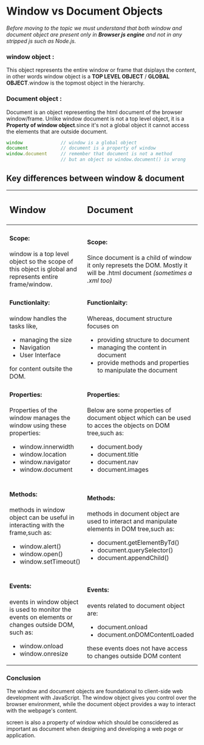 # Window vs Document Objects

_Before moving to the topic we must understand that both window and document object are present only in **Browser js engine** and not in any stripped js such as Node.js._
### window object :
This object represents the entire window or frame that dsiplays the content, in other words window object is a **TOP LEVEL OBJECT** / **GLOBAL OBJECT**.window is the topmost object in the hierarchy.

### Document object :
Document is an object representing the html document of the browser window/frame. Unlike window document is not a top level object, it is a **Property of window object**.since it's not a global object it cannot access the elements that are outside document.

```js
window              // window is a global object
document            // document is a property of window
window.document     // remember that document is not a method  
                    // but an object so window.document() is wrong
```

## Key differences between window & document


| <h2>Window | <h2>Document|
|:------|:--------|
|<h4>**Scope:**</h4>window is a top level object so the scope of <br>this object is global and represents entire frame/window.| <h4>**Scope:**</h4> Since document is a child of window it only represets the DOM. Mostly it will be .html document _(sometimes a .xml too)_ |
|<h4>**Functionlaity:**</h4> window handles the tasks like,<br><ul><li>managing the size</li><li>Navigation</li><li>User Interface</li></ul>for content outsite the DOM.|<h4>**Functionlaity:**</h4>Whereas, document structure focuses on<br><ul><li>providing structure to document</li><li>managing the content in document</li><li>provide methods and properties to manipulate the document</li></ul>|
| <h4>**Properties:**</h4> Properties of the window manages the window using these properties:<br><ul><li>window.innerwidth</li><li>window.location</li><li>window.navigator</li><li>window.document</li></ul>| <h4>**Properties:**</h4> Below are some properties of document object which can be used to acces the objects on DOM tree,such as:<br><ul><li>document.body</li><li>document.title</li><li>document.nav</li><li>document.images</li></ul>|
| <h4>**Methods:**</h4> methods in window object can be useful in interacting with the frame,such as:<br><ul><li>window.alert()</li><li>window.open()</li><li>window.setTimeout()</li></ul>| <h4>**Methods:**</h4> methods in document object are used to interact and manipulate elements in DOM tree,such as:<br><ul><li>document.getElementByTd()</li><li>document.querySelector()</li><li>document.appendChild()</li></ul>|
| <h4>**Events:**</h4> events in window object is used to monitor the events on elements or changes outside DOM, such as:<br><ul><li>window.onload</li><li>window.onresize</li></ul> | <h4>**Events:**</h4> events related to document object are:<br><ul><li>document.onload</li><li>document.onDOMContentLoaded</li></ul> these events does not have access to changes outside DOM content|

### Conclusion
The window and document objects are foundational to client-side web development with JavaScript. The window object gives you control over the browser environment, while the document object provides a way to interact with the webpage's content.  

screen is also a property of window which should be conscidered as important as document when designing and developing a web poge or application.









